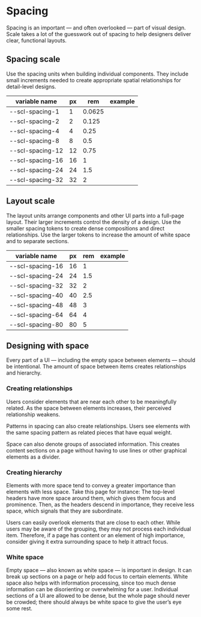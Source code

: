 # Spacing

Spacing is an important — and often overlooked — part of visual design. Scale takes a lot of the guesswork out of spacing to help designers deliver clear, functional layouts.

## Spacing scale

Use the spacing units when building individual components. They include small increments needed to create appropriate spatial relationships for detail-level designs.

| variable name    | px  | rem    | example                                                    |
| ---------------- | --- | ------ | ---------------------------------------------------------- |
| --scl-spacing-1  | 1   | 0.0625 | <scale-sb-spacing style="width: 1px;"></scale-sb-spacing>  |
| --scl-spacing-2  | 2   | 0.125  | <scale-sb-spacing style="width: 2px;"></scale-sb-spacing>  |
| --scl-spacing-4  | 4   | 0.25   | <scale-sb-spacing style="width: 4px;"></scale-sb-spacing>  |
| --scl-spacing-8  | 8   | 0.5    | <scale-sb-spacing style="width: 8px;"></scale-sb-spacing>  | 
| --scl-spacing-12 | 12  | 0.75   | <scale-sb-spacing style="width: 12px;"></scale-sb-spacing> | 
| --scl-spacing-16 | 16  | 1      | <scale-sb-spacing style="width: 16px;"></scale-sb-spacing> |
| --scl-spacing-24 | 24  | 1.5    | <scale-sb-spacing style="width: 24px;"></scale-sb-spacing> |
| --scl-spacing-32 | 32  | 2      | <scale-sb-spacing style="width: 32px;"></scale-sb-spacing> |

## Layout scale

The layout units arrange components and other UI parts into a full-page layout. Their larger increments control the density of a design. Use the smaller spacing tokens to create dense compositions and direct relationships. Use the larger tokens to increase the amount of white space and to separate sections.

| variable name    | px  | rem    | example                                                    |
| ---------------- | --- | ------ | ---------------------------------------------------------- | 
| --scl-spacing-16 | 16  | 1      | <scale-sb-spacing style="width: 16px;"></scale-sb-spacing> |
| --scl-spacing-24 | 24  | 1.5    | <scale-sb-spacing style="width: 24px;"></scale-sb-spacing> |
| --scl-spacing-32 | 32  | 2      | <scale-sb-spacing style="width: 32px;"></scale-sb-spacing> |
| --scl-spacing-40 | 40  | 2.5    | <scale-sb-spacing style="width: 40px;"></scale-sb-spacing> |
| --scl-spacing-48 | 48  | 3      | <scale-sb-spacing style="width: 48px;"></scale-sb-spacing> |
| --scl-spacing-64 | 64  | 4      | <scale-sb-spacing style="width: 64px;"></scale-sb-spacing> |
| --scl-spacing-80 | 80  | 5      | <scale-sb-spacing style="width: 80px;"></scale-sb-spacing> |

## Designing with space

Every part of a UI — including the empty space between elements — should be intentional. The amount of space between items creates relationships and hierarchy.

### Creating relationships

Users consider elements that are near each other to be meaningfully related. As the space between elements increases, their perceived relationship weakens.

Patterns in spacing can also create relationships. Users see elements with the same spacing pattern as related pieces that have equal weight.

Space can also denote groups of associated information. This creates content sections on a page without having to use lines or other graphical elements as a divider.


### Creating hierarchy

Elements with more space tend to convey a greater importance than elements with less space. Take this page for instance: The top-level headers have more space around them, which gives them focus and prominence. Then, as the headers descend in importance, they receive less space, which signals that they are subordinate.

Users can easily overlook elements that are close to each other. While users may be aware of the grouping, they may not process each individual item. Therefore, if a page has content or an element of high importance, consider giving it extra surrounding space to help it attract focus.


### White space

Empty space — also known as white space — is important in design. It can break up sections on a page or help add focus to certain elements. White space also helps with information processing, since too much dense information can be disorienting or overwhelming for a user. Individual sections of a UI are allowed to be dense, but the whole page should never be crowded; there should always be white space to give the user’s eye some rest.
